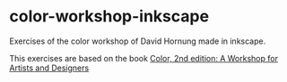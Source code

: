 # color-workshop-inkscape
Exercises of the color workshop of David Hornung made in inkscape.

This exercises are based on the book [Color, 2nd edition: A Workshop for Artists and Designers](http://www.amazon.com/Color-2nd-Workshop-Artists-Designers/dp/1856698785)
